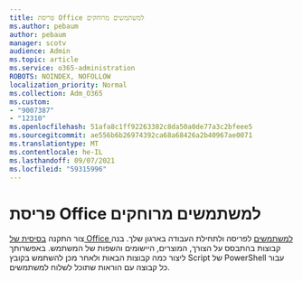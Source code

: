 ```yaml
---
title: פריסת Office למשתמשים מרוחקים
ms.author: pebaum
author: pebaum
manager: scotv
audience: Admin
ms.topic: article
ms.service: o365-administration
ROBOTS: NOINDEX, NOFOLLOW
localization_priority: Normal
ms.collection: Adm_O365
ms.custom:
- "9007387"
- "12310"
ms.openlocfilehash: 51afa8c1ff92263382c8da50a0de77a3c2bfeee5
ms.sourcegitcommit: ae556b6b26974392ca68a68426a2b40967ae0071
ms.translationtype: MT
ms.contentlocale: he-IL
ms.lasthandoff: 09/07/2021
ms.locfileid: "59315996"
---
```

# <a name="deploy-office-to-remote-users"></a>פריסת Office למשתמשים מרוחקים

צור התקנה [בסיסית של Office למשתמשים](https://admin.microsoft.com/Adminportal/Home#/officeremoteinstall) לפריסה ולתחילת העבודה בארגון שלך. בנה קבוצות בהתבסס על הצורך, המוצרים, היישומים והשפות של המשתמש. באפשרותך ליצור כמה קבוצות הבאות ולאחר מכן להשתמש בקובץ Script של PowerShell עבור כל קבוצה עם הוראות שתוכל לשלוח למשתמשים.